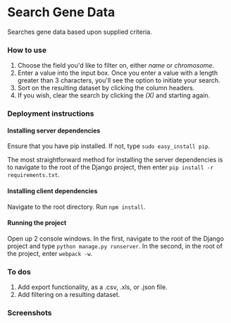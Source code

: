 
# Search Gene Data

Searches gene data based upon supplied criteria.

### How to use
1. Choose the field you'd like to filter on, either _name_ or _chromosome_.
2. Enter a value into the input box.  Once you enter a value with a length greater than 3 characters, you'll see the option to initiate your search.
3. Sort on the resulting dataset by clicking the column headers.
4. If you wish, clear the search by clicking the _(X)_ and starting again.

### Deployment instructions
#### Installing server dependencies
Ensure that you have pip installed.  If not, type `sudo easy_install pip`.

The most straightforward method for installing the server dependencies is to navigate to the root of the Django project, then enter `pip install -r requirements.txt`.

#### Installing client dependencies
Navigate to the root directory.
Run `npm install`.

#### Running the project
Open up 2 console windows.  In the first, navigate to the root of the Django project and type `python manage.py runserver`.  In the second, in the root of the project, enter `webpack -w`.

### To dos
1. Add export functionality, as a .csv, .xls, or .json file.
2. Add filtering on a resulting dataset.

### Screenshots

